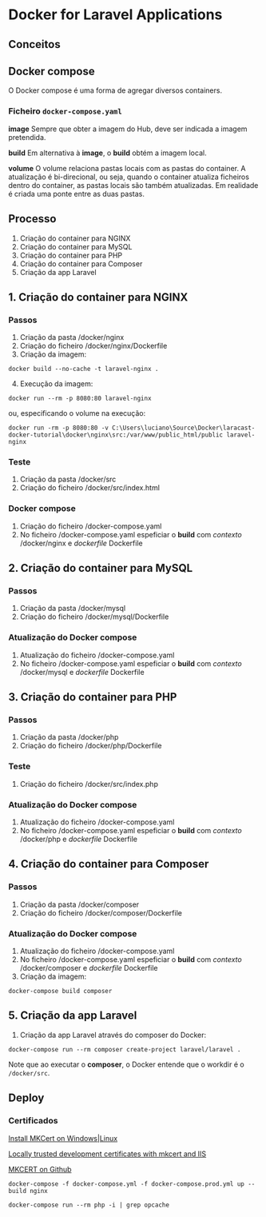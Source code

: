 # Docker for Laravel Applications

## Conceitos

## Docker compose

O Docker compose é uma forma de agregar diversos containers.

### Ficheiro `docker-compose.yaml`

**image**
Sempre que obter a imagem do Hub, deve ser indicada a imagem pretendida.

**build**
Em alternativa à **image**, o **build** obtém a imagem local.

**volume**
O volume relaciona pastas locais com as pastas do container.
A atualização é bi-direcional, ou seja, quando o container atualiza ficheiros 
dentro do container, as pastas locais são também atualizadas.
Em realidade é criada uma ponte entre as duas pastas.

## Processo

1. Criação do container para NGINX
2. Criação do container para MySQL
3. Criação do container para PHP
4. Criação do container para Composer
5. Criação da app Laravel

## 1. Criação do container para NGINX

### Passos

1. Criação da pasta /docker/nginx
2. Criação do ficheiro /docker/nginx/Dockerfile
3. Criação da imagem:

```
docker build --no-cache -t laravel-nginx .
```

4. Execução da imagem:

```
docker run --rm -p 8080:80 laravel-nginx
```

ou, especificando o volume na execução:

```
docker run -rm -p 8080:80 -v C:\Users\luciano\Source\Docker\laracast-docker-tutorial\docker\nginx\src:/var/www/public_html/public laravel-nginx
```

### Teste

1. Criação da pasta /docker/src
2. Criação do ficheiro /docker/src/index.html

### Docker compose

1. Criação do ficheiro /docker-compose.yaml
2. No ficheiro /docker-compose.yaml espeficiar o **build** com 
   *contexto* /docker/nginx e *dockerfile* Dockerfile

## 2. Criação do container para MySQL

### Passos

1. Criação da pasta /docker/mysql
2. Criação do ficheiro /docker/mysql/Dockerfile

### Atualização do Docker compose

1. Atualização do ficheiro /docker-compose.yaml
2. No ficheiro /docker-compose.yaml espeficiar o **build** com 
   *contexto* /docker/mysql e *dockerfile* Dockerfile

## 3. Criação do container para PHP

### Passos

1. Criação da pasta /docker/php
2. Criação do ficheiro /docker/php/Dockerfile

### Teste

1. Criação do ficheiro /docker/src/index.php

### Atualização do Docker compose

1. Atualização do ficheiro /docker-compose.yaml
2. No ficheiro /docker-compose.yaml espeficiar o **build** com 
   *contexto* /docker/php e *dockerfile* Dockerfile

## 4. Criação do container para Composer

### Passos

1. Criação da pasta /docker/composer
2. Criação do ficheiro /docker/composer/Dockerfile

### Atualização do Docker compose

1. Atualização do ficheiro /docker-compose.yaml
2. No ficheiro /docker-compose.yaml espeficiar o **build** com 
   *contexto* /docker/composer e *dockerfile* Dockerfile
3. Criação da imagem:

```
docker-compose build composer
```

## 5. Criação da app Laravel

1. Criação da app Laravel através do composer do Docker:

```
docker-compose run --rm composer create-project laravel/laravel .
```

Note que ao executar o **composer**, o Docker entende que o workdir é o `/docker/src`.

## Deploy

### Certificados

[Install MKCert on Windows|Linux](https://thriveread.com/mkcert-localhost-ssl-certificates/)

[Locally trusted development certificates with mkcert and IIS](https://medium.com/@aweber01/locally-trusted-development-certificates-with-mkcert-and-iis-e09410d92031)

[MKCERT on Github](https://github.com/FiloSottile/mkcert#windows)

```
docker-compose -f docker-compose.yml -f docker-compose.prod.yml up --build nginx
```

```
docker-compose run --rm php -i | grep opcache
```

